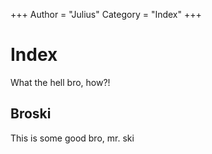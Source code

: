 +++
Author = "Julius"
Category = "Index"
+++

# Index

What the hell bro, how?!

## Broski 
This is some good bro, mr. ski

